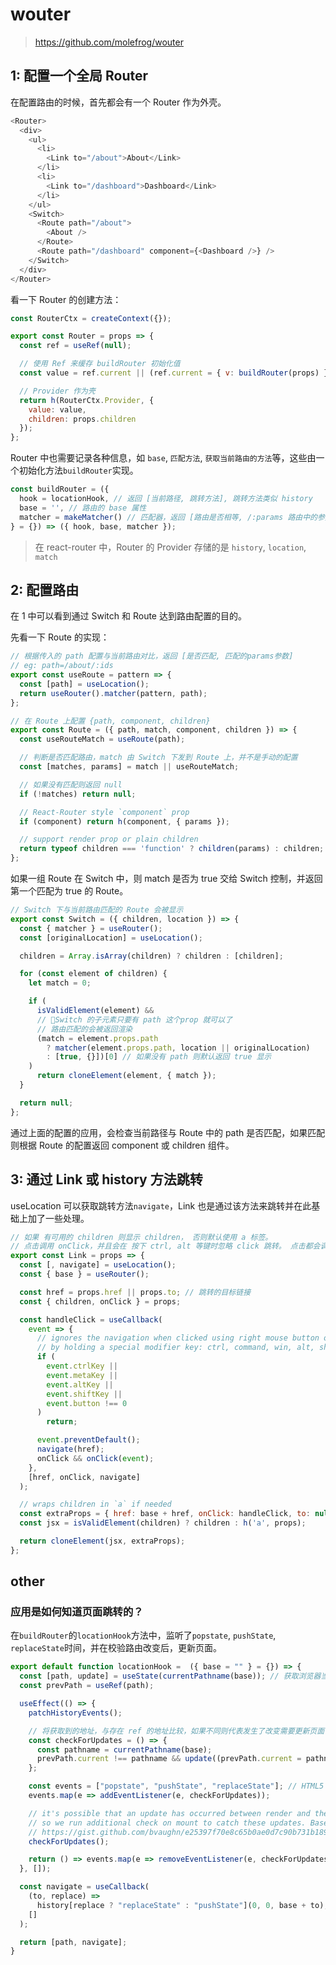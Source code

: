 # wouter

> https://github.com/molefrog/wouter

## 1: 配置一个全局 Router

在配置路由的时候，首先都会有一个 Router 作为外壳。

```javascript
<Router>
  <div>
    <ul>
      <li>
        <Link to="/about">About</Link>
      </li>
      <li>
        <Link to="/dashboard">Dashboard</Link>
      </li>
    </ul>
    <Switch>
      <Route path="/about">
        <About />
      </Route>
      <Route path="/dashboard" component={<Dashboard />} />
    </Switch>
  </div>
</Router>
```

看一下 Router 的创建方法：

```javascript
const RouterCtx = createContext({});

export const Router = props => {
  const ref = useRef(null);

  // 使用 Ref 来缓存 buildRouter 初始化值
  const value = ref.current || (ref.current = { v: buildRouter(props) });

  // Provider 作为壳
  return h(RouterCtx.Provider, {
    value: value,
    children: props.children
  });
};
```

Router 中也需要记录各种信息，如 `base`, `匹配方法`, `获取当前路由的方法`等，这些由一个初始化方法`buildRouter`实现。

```javascript
const buildRouter = ({
  hook = locationHook, // 返回 [当前路径, 跳转方法], 跳转方法类似 history
  base = '', // 路由的 base 属性
  matcher = makeMatcher() // 匹配器，返回 [路由是否相等, /:params 路由中的参数]
} = {}) => ({ hook, base, matcher });
```

> 在 react-router 中，Router 的 Provider 存储的是 `history`, `location`, `match`

## 2: 配置路由

在 1 中可以看到通过 Switch 和 Route 达到路由配置的目的。

先看一下 Route 的实现：

```javascript
// 根据传入的 path 配置与当前路由对比，返回 [是否匹配, 匹配的params参数]
// eg: path=/about/:ids
export const useRoute = pattern => {
  const [path] = useLocation();
  return useRouter().matcher(pattern, path);
};

// 在 Route 上配置 {path, component, children}
export const Route = ({ path, match, component, children }) => {
  const useRouteMatch = useRoute(path);

  // 判断是否匹配路由，match 由 Switch 下发到 Route 上，并不是手动的配置
  const [matches, params] = match || useRouteMatch;

  // 如果没有匹配则返回 null
  if (!matches) return null;

  // React-Router style `component` prop
  if (component) return h(component, { params });

  // support render prop or plain children
  return typeof children === 'function' ? children(params) : children;
};
```

如果一组 Route 在 Switch 中，则 match 是否为 true 交给 Switch 控制，并返回第一个匹配为 true 的 Route。

```javascript
// Switch 下与当前路由匹配的 Route 会被显示
export const Switch = ({ children, location }) => {
  const { matcher } = useRouter();
  const [originalLocation] = useLocation();

  children = Array.isArray(children) ? children : [children];

  for (const element of children) {
    let match = 0;

    if (
      isValidElement(element) &&
      // Switch 的子元素只要有 path 这个prop 就可以了
      // 路由匹配的会被返回渲染
      (match = element.props.path
        ? matcher(element.props.path, location || originalLocation)
        : [true, {}])[0] // 如果没有 path 则默认返回 true 显示
    )
      return cloneElement(element, { match });
  }

  return null;
};
```

通过上面的配置的应用，会检查当前路径与 Route 中的 path 是否匹配，如果匹配则根据 Route 的配置返回 component 或 children 组件。

## 3: 通过 Link 或 history 方法跳转

useLocation 可以获取跳转方法`navigate`，Link 也是通过该方法来跳转并在此基础上加了一些处理。

```javascript
// 如果 有可用的 children 则显示 children， 否则默认使用 a 标签。
// 点击调用 onClick，并且会在 按下 ctrl, alt 等键时忽略 click 跳转。 点击都会调用跳转方法跳转到 href 或 to
export const Link = props => {
  const [, navigate] = useLocation();
  const { base } = useRouter();

  const href = props.href || props.to; // 跳转的目标链接
  const { children, onClick } = props;

  const handleClick = useCallback(
    event => {
      // ignores the navigation when clicked using right mouse button or
      // by holding a special modifier key: ctrl, command, win, alt, shift
      if (
        event.ctrlKey ||
        event.metaKey ||
        event.altKey ||
        event.shiftKey ||
        event.button !== 0
      )
        return;

      event.preventDefault();
      navigate(href);
      onClick && onClick(event);
    },
    [href, onClick, navigate]
  );

  // wraps children in `a` if needed
  const extraProps = { href: base + href, onClick: handleClick, to: null };
  const jsx = isValidElement(children) ? children : h('a', props);

  return cloneElement(jsx, extraProps);
};
```

## other

### 应用是如何知道页面跳转的？

在`buildRouter`的`locationHook`方法中，监听了`popstate`, `pushState`, `replaceState`时间，并在校验路由改变后，更新页面。

```javascript
export default function locationHook =  ({ base = "" } = {}) => {
  const [path, update] = useState(currentPathname(base)); // 获取浏览器当前地址
  const prevPath = useRef(path);

  useEffect(() => {
    patchHistoryEvents();

    // 将获取到的地址，与存在 ref 的地址比较，如果不同则代表发生了改变需要更新页面
    const checkForUpdates = () => {
      const pathname = currentPathname(base);
      prevPath.current !== pathname && update((prevPath.current = pathname));
    };

    const events = ["popstate", "pushState", "replaceState"]; // HTML5 history API 中的方法 https://developer.mozilla.org/zh-CN/docs/Web/API/History
    events.map(e => addEventListener(e, checkForUpdates));

    // it's possible that an update has occurred between render and the effect handler,
    // so we run additional check on mount to catch these updates. Based on:
    // https://gist.github.com/bvaughn/e25397f70e8c65b0ae0d7c90b731b189
    checkForUpdates();

    return () => events.map(e => removeEventListener(e, checkForUpdates));
  }, []);

  const navigate = useCallback(
    (to, replace) =>
      history[replace ? "replaceState" : "pushState"](0, 0, base + to),
    []
  );

  return [path, navigate];
}
```
